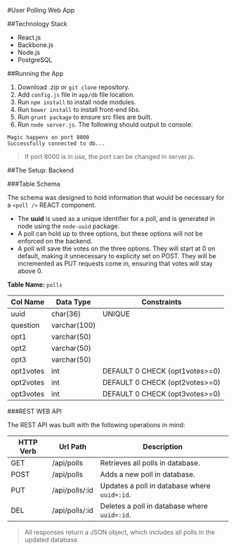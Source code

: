#User Polling Web App

##Technology Stack

* React.js
* Backbone.js
* Node.js
* PostgreSQL

##Running the App

1. Download .zip or `git clone` repository.
2. Add `config.js` file in `app/db` file location.
3. Run `npm install` to install node modules.
4. Run `bower install` to install front-end libs.
5. Run `grunt package` to ensure src files are built.
6. Run `node server.js`. The following should output to console:

```
Magic happens on port 8000
Successfully connected to db...
```

> If port 8000 is in use, the port can be changed in server.js.


##The Setup: Backend

###Table Schema

The schema was designed to hold information that would be
necessary for a `<poll />` REACT component.
* The **uuid** is used as a unique identifier for a poll,
and is generated in node using the `node-uuid` package.
* A poll can hold up to three options, but these options will
not be enforced on the backend.
* A poll will save the votes on the three options. They will
start at 0 on default, making it unnecessary to explicity set
on POST. They will be incremented as PUT requests come in,
ensuring that votes will stay above 0.

**Table Name:** `polls`

| Col Name | Data Type | Constraints |
| -------- | --------- | ----------- |
| uuid | char(36) | UNIQUE |
| question | varchar(100) | |
| opt1 | varchar(50) | |
| opt2 | varchar(50) | |
| opt3 | varchar(50) | |
| opt1votes | int | DEFAULT 0 CHECK (opt1votes>=0) |
| opt2votes | int | DEFAULT 0 CHECK (opt2votes>=0) |
| opt3votes | int | DEFAULT 0 CHECK (opt3votes>=0) |

###REST WEB API

The REST API was built with the following operations in mind:

| HTTP Verb | Url Path | Description |
| --------- | -------- | ----------- |
| GET | /api/polls | Retrieves all polls in database. |
| POST | /api/polls | Adds a new poll in database. |
| PUT | /api/polls/:id | Updates a poll in database where `uuid=:id`. |
| DEL | /api/polls/:id | Deletes a poll in database where `uuid=:id`.|

> All responses return a JSON object, which includes all polls in the updated database.